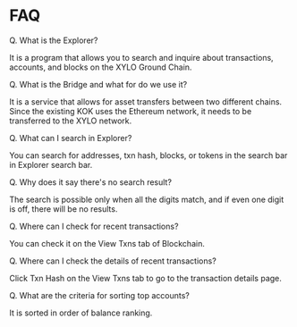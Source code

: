 # FAQ

Q. What is the Explorer?&#x20;

It is a program that allows you to search and inquire about transactions, accounts, and blocks on the XYLO Ground Chain.

Q. What is the Bridge and what for do we use it?&#x20;

It is a service that allows for asset transfers between two different chains. Since the existing KOK uses the Ethereum network, it needs to be transferred to the XYLO network.

Q. What can I search in Explorer?&#x20;

You can search for addresses, txn hash, blocks, or tokens in the search bar in Explorer search bar.

Q. Why does it say there's no search result?&#x20;

The search is possible only when all the digits match, and if even one digit is off, there will be no results.

Q. Where can I check for recent transactions?&#x20;

You can check it on the View Txns tab of Blockchain.

Q. Where can I check the details of recent transactions?&#x20;

Click Txn Hash on the View Txns tab to go to the transaction details page.

Q. What are the criteria for sorting top accounts?&#x20;

It is sorted in order of balance ranking.
